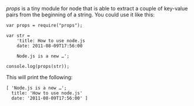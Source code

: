 _props_ is a tiny module for node that is able to extract a couple of
key-value pairs from the beginning of a string. You could use it like this:

	var props = require("props");

	var str =
		'title: How to use node.js
		date: 2011-08-09T17:56:00

		Node.js is a new …';

	console.log(props(str));

This will print the following:

	[ 'Node.js is a new …';
	  title: 'How to use node.js'
	  date: '2011-08-09T17:56:00' ]
